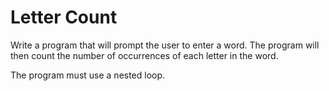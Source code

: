 # Letter Count

Write a program that will prompt the user to enter a word. The program will then count the number of occurrences of each letter in the word.

The program must use a nested loop.